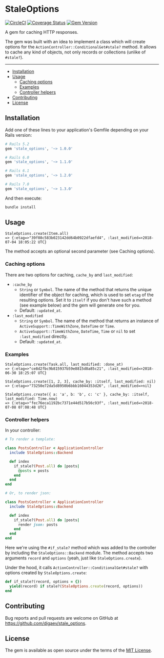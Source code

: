 # StaleOptions

[![CircleCI](https://dl.circleci.com/status-badge/img/gh/digaev/stale_options/tree/master.svg?style=svg)](https://dl.circleci.com/status-badge/redirect/gh/digaev/stale_options/tree/master)
[![Coverage Status](https://coveralls.io/repos/github/digaev/stale_options/badge.svg?branch=master)](https://coveralls.io/github/digaev/stale_options?branch=master)
[![Gem Version](https://badge.fury.io/rb/stale_options.svg)](https://badge.fury.io/rb/stale_options)

A gem for caching HTTP responses.

The gem was built with an idea to implement a class which will create options for the `ActionController::ConditionalGet#stale?` method. It allows to cache any kind of objects, not only records or collections (unlike of `#stale?`).

___

* [Installation](#installation)
* [Usage](#usage)
  * [Caching options](#caching-options)
  * [Examples](#examples)
  * [Controller helpers](#controller-helpers)
* [Contributing](#contributing)
* [License](#license)

## Installation

Add one of these lines to your application's Gemfile depending on your Rails version:

```ruby
# Rails 5.2
gem 'stale_options', '~> 1.0.0'

# Rails 6.0
gem 'stale_options', '~> 1.1.0'

# Rails 6.1
gem 'stale_options', '~> 1.2.0'

# Rails 7.0
gem 'stale_options', '~> 1.3.0'
```

And then execute:

```sh
bundle install
```

## Usage

```
StaleOptions.create(Item.all)
=> {:etag=>"39f08c583b023142dd64b0922dfaefd4", :last_modified=>2018-07-04 18:05:22 UTC}
```

The method accepts an optional second parameter (see Caching options).

### Caching options

There are two options for caching, `cache_by` and `last_modified`:

* `:cache_by`
  * `String` or `Symbol`. The name of the method that returns the unique identifier of the object for caching, which is used to set `etag` of the resulting options. Set it to `itself` if you don't have such a method (see example below) and the gem will generate one for you.
  * Default: `:updated_at`.
* `:last_modified`
  * `String` or `Symbol`. The name of the method that returns an instance of `ActiveSupport::TimeWithZone`, `DateTime` or `Time`.
  * `ActiveSupport::TimeWithZone`, `DateTime`, `Time` or `nil` to set `:last_modified` directly.
  * Default: `:updated_at`.

### Examples

```
StaleOptions.create(Task.all, last_modified: :done_at)
=> {:etag=>"ce8d2fbc9b815937b59e8815d8a85c21", :last_modified=>2018-06-30 18:25:07 UTC}

StaleOptions.create([1, 2, 3], cache_by: :itself, last_modified: nil)
=> {:etag=>"73250e72da5d8950b6bbb16044353d26", :last_modified=>nil}

StaleOptions.create({ a: 'a', b: 'b', c: 'c' }, cache_by: :itself, last_modified: Time.now)
=> {:etag=>"fec76eca1192bc7371e44d517b56c93f", :last_modified=>2018-07-08 07:08:48 UTC}
```

### Controller helpers

In your controller:

```ruby
# To render a template:

class PostsController < ApplicationController
  include StaleOptions::Backend

  def index
    if_stale?(Post.all) do |posts|
      @posts = posts
    end
  end
end

# Or, to render json:

class PostsController < ApplicationController
  include StaleOptions::Backend

  def index
    if_stale?(Post.all) do |posts|
      render json: posts
    end
  end
end
```

Here we're using the `#if_stale?` method which was added to the controller by including the `StaleOptions::Backend` module. The method accepts two arguments `record` and `options` (yeah, just like `StaleOptions.create`).

Under the hood, it calls `ActionController::ConditionalGet#stale?` with options created by `StaleOptions.create`:

```ruby
def if_stale?(record, options = {})
  yield(record) if stale?(StaleOptions.create(record, options))
end
```

## Contributing

Bug reports and pull requests are welcome on GitHub at https://github.com/digaev/stale_options.

## License

The gem is available as open source under the terms of the [MIT License](https://opensource.org/licenses/MIT).

